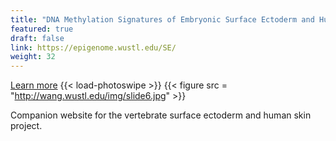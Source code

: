 ```yaml
---
title: "DNA Methylation Signatures of Embryonic Surface Ectoderm and Human Skin Cells"
featured: true
draft: false
link: https://epigenome.wustl.edu/SE/
weight: 32
---
```


[Learn more](https://epigenome.wustl.edu/SE/)
{{< load-photoswipe >}}
{{< figure src = "http://wang.wustl.edu/img/slide6.jpg" >}}

Companion website for the vertebrate surface ectoderm and human skin project.


